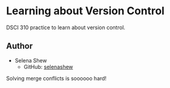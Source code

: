 # Learning about Version Control 
DSCI 310 practice to learn about version control.

## Author

- Selena Shew
  - GitHub: [selenashew](https://github.com/selenashew)

Solving merge conflicts is soooooo hard!